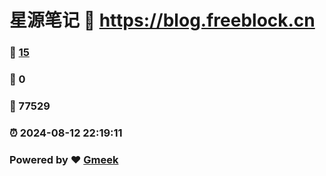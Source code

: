 # 星源笔记 :link: https://blog.freeblock.cn 
### :page_facing_up: [15](https://blog.freeblock.cn/tag.html) 
### :speech_balloon: 0 
### :hibiscus: 77529 
### :alarm_clock: 2024-08-12 22:19:11 
### Powered by :heart: [Gmeek](https://github.com/Meekdai/Gmeek)
